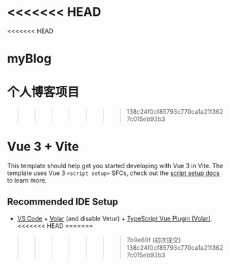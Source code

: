 <<<<<<< HEAD
=======
<<<<<<< HEAD
# myBlog
个人博客项目
=======
>>>>>>> 138c24f0cf85793c770ca1a21f3627c015eb93b3
# Vue 3 + Vite

This template should help get you started developing with Vue 3 in Vite. The template uses Vue 3 `<script setup>` SFCs, check out the [script setup docs](https://v3.vuejs.org/api/sfc-script-setup.html#sfc-script-setup) to learn more.

## Recommended IDE Setup

- [VS Code](https://code.visualstudio.com/) + [Volar](https://marketplace.visualstudio.com/items?itemName=Vue.volar) (and disable Vetur) + [TypeScript Vue Plugin (Volar)](https://marketplace.visualstudio.com/items?itemName=Vue.vscode-typescript-vue-plugin).
<<<<<<< HEAD
=======
>>>>>>> 7b9e89f (初次提交)
>>>>>>> 138c24f0cf85793c770ca1a21f3627c015eb93b3
